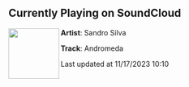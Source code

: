 ## Currently Playing on SoundCloud

[<img align="left" width="100" src="https://i1.sndcdn.com/artworks-iYyoL1CYbwLY-0-t500x500.jpg">](https://soundcloud.com/djsandrosilva/andromeda)

**Artist**: Sandro Silva 

**Track**: Andromeda

Last updated at 11/17/2023 10:10
